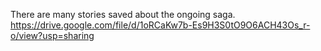 There are many stories saved about the ongoing saga. https://drive.google.com/file/d/1oRCaKw7b-Es9H3S0tO9O6ACH43Os_r-o/view?usp=sharing

